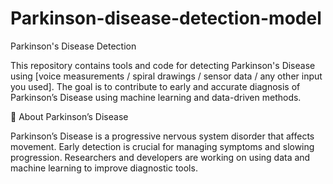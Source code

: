 # Parkinson-disease-detection-model
Parkinson's Disease Detection

This repository contains tools and code for detecting Parkinson's Disease using [voice measurements / spiral drawings / sensor data / any other input you used]. The goal is to contribute to early and accurate diagnosis of Parkinson’s Disease using machine learning and data-driven methods.

🧠 About Parkinson’s Disease

Parkinson’s Disease is a progressive nervous system disorder that affects movement. Early detection is crucial for managing symptoms and slowing progression. Researchers and developers are working on using data and machine learning to improve diagnostic tools.


